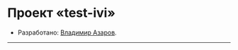 # Проект «test-ivi»

* Разработано: [Владимир Азаров](https://htmlacademy.ru/profile/avv_spirit).

---
